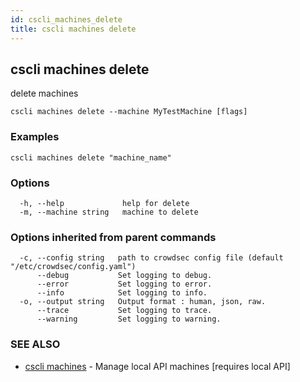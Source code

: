 ```yaml
---
id: cscli_machines_delete
title: cscli machines delete
---
```

## cscli machines delete

delete machines

```
cscli machines delete --machine MyTestMachine [flags]
```

### Examples

```
cscli machines delete "machine_name"
```

### Options

```
  -h, --help             help for delete
  -m, --machine string   machine to delete
```

### Options inherited from parent commands

```
  -c, --config string   path to crowdsec config file (default "/etc/crowdsec/config.yaml")
      --debug           Set logging to debug.
      --error           Set logging to error.
      --info            Set logging to info.
  -o, --output string   Output format : human, json, raw.
      --trace           Set logging to trace.
      --warning         Set logging to warning.
```

### SEE ALSO

* [cscli machines](/docs/cscli/cscli_machines)	 - Manage local API machines [requires local API]

